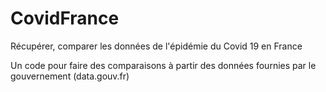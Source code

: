 # CovidFrance
Récupérer, comparer les données de l'épidémie du Covid 19 en France

Un code pour faire des comparaisons à partir des données fournies par le gouvernement (data.gouv.fr)
